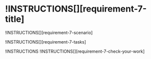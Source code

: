 # !INSTRUCTIONS[][requirement-7-title]

!INSTRUCTIONS[][requirement-7-scenario]

!INSTRUCTIONS[][requirement-7-tasks]

!INSTRUCTIONS[](https://raw.githubusercontent.com/LODSContent/Challenge-V3-Framework/master/Templates/LevelSpecific/Checks/@lab.Variable(difficulty).md)
!INSTRUCTIONS[][requirement-7-check-your-work]

